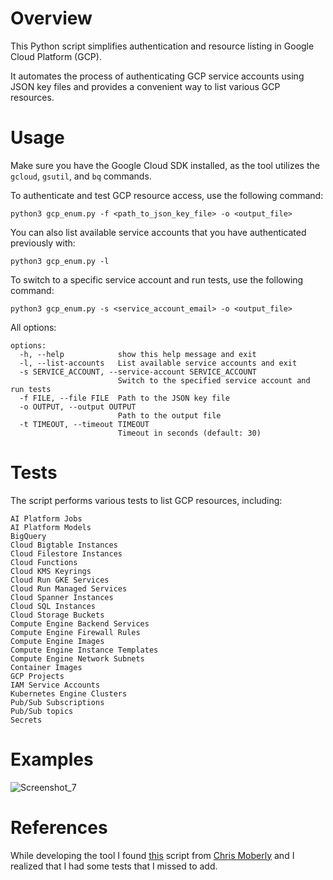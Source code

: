 # Overview
This Python script simplifies authentication and resource listing in Google Cloud Platform (GCP). 

It automates the process of authenticating GCP service accounts using JSON key files and provides a convenient way to list various GCP resources.

# Usage
Make sure you have the Google Cloud SDK installed, as the tool utilizes the `gcloud`, `gsutil`, and `bq` commands.

To authenticate and test GCP resource access, use the following command:
```
python3 gcp_enum.py -f <path_to_json_key_file> -o <output_file>
```
You can also list available service accounts that you have authenticated previously with:
```
python3 gcp_enum.py -l
```
To switch to a specific service account and run tests, use the following command:
```
python3 gcp_enum.py -s <service_account_email> -o <output_file>
```
All options:
```
options:
  -h, --help            show this help message and exit
  -l, --list-accounts   List available service accounts and exit
  -s SERVICE_ACCOUNT, --service-account SERVICE_ACCOUNT
                        Switch to the specified service account and run tests
  -f FILE, --file FILE  Path to the JSON key file
  -o OUTPUT, --output OUTPUT
                        Path to the output file
  -t TIMEOUT, --timeout TIMEOUT
                        Timeout in seconds (default: 30)
```

# Tests
The script performs various tests to list GCP resources, including:
```
AI Platform Jobs
AI Platform Models
BigQuery
Cloud Bigtable Instances
Cloud Filestore Instances
Cloud Functions
Cloud KMS Keyrings
Cloud Run GKE Services
Cloud Run Managed Services
Cloud Spanner Instances
Cloud SQL Instances
Cloud Storage Buckets
Compute Engine Backend Services
Compute Engine Firewall Rules
Compute Engine Images
Compute Engine Instance Templates
Compute Engine Network Subnets
Container Images
GCP Projects
IAM Service Accounts
Kubernetes Engine Clusters
Pub/Sub Subscriptions
Pub/Sub topics
Secrets
```
# Examples
![Screenshot_7](https://github.com/b-hermes/gcp_enum/assets/39487743/bfcd5c79-4367-4020-92fb-f6501a82f998)


# References
While developing the tool I found [this](https://gitlab.com/gitlab-com/gl-security/threatmanagement/redteam/redteam-public/gcp_enum) script from [Chris Moberly](https://www.linkedin.com/in/chrismoberly) and I realized that I had some tests that I missed to add. 
